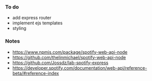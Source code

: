 ### To do
- add express router
- implement ejs templates
- styling

### Notes

- https://www.npmjs.com/package/spotify-web-api-node
- https://github.com/thelinmichael/spotify-web-api-node
- https://github.com/Jossdz/lab-spotify-express
- https://developer.spotify.com/documentation/web-api/reference-beta/#reference-index